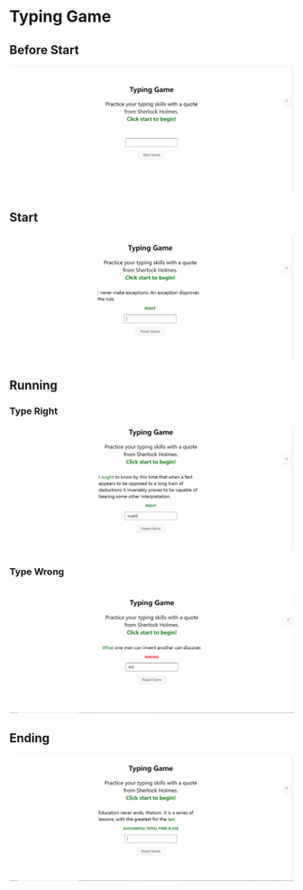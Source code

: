 # Typing Game

## Before Start

![](./images/before-start.png)

## Start

![](./images/start.png)

## Running

### Type Right

![](./images/right.png)

### Type Wrong

![](./images/wrong.png)

## Ending

![](./images/end.png)
